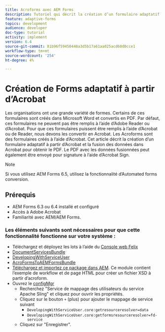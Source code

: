 ```yaml
---
title: Acroforms avec AEM Forms
description: Tutoriel qui décrit la création d’un formulaire adaptatif à l’aide d’Acrobat et la fusion des données pour obtenir un PDF. Le PDF contenant les données fusionnées peut ensuite être envoyé pour signature à l’aide d’Acrobat Sign.
feature: adaptive-forms
topics: development
audience: developer
doc-type: tutorial
activity: implement
version: 6.4
source-git-commit: 81b96f59450448a3d5b17a61aa025acd60d0cce1
workflow-type: tm+mt
source-wordcount: '254'
ht-degree: 4%

---
```



# Création de Forms adaptatif à partir d’Acrobat

Les organisations ont une grande variété de formes. Certains de ces formulaires sont créés dans Microsoft Word et convertis en PDF. Par défaut, ces formulaires ne peuvent pas être remplis à l’aide d’Adobe Reader ou d’Acrobat. Pour que ces formulaires puissent être remplis à l’aide d’Acrobat ou de Reader, nous devons les convertir en Acrobat. Les Acroforms sont des formulaires créés à l’aide d’Acrobat. Cet article décrit la création d’un formulaire adaptatif à partir d’Acrobat et la fusion des données dans Acrobat pour obtenir le PDF. Le PDF avec les données fusionnées peut également être envoyé pour signature à l’aide d’Acrobat Sign.

>[!NOTE]
>
>Si vous utilisez AEM Forms 6.5, utilisez la fonctionnalité d’Automated forms conversion.

## Prérequis

* AEM Forms 6.3 ou 6.4 installé et configuré
* Accès à Adobe Acrobat
* Familiarité avec AEM/AEM Forms.

### Les éléments suivants sont nécessaires pour que cette fonctionnalité fonctionne sur votre système :

* Téléchargez et déployez les lots à l’aide du [Console web Felix](http://localhost:4502/system/console/bundles)
* [DocumentServicesBundle](/help/forms/assets/common-osgi-bundles/AEMFormsDocumentServices.core-1.0-SNAPSHOT.jar)
* [DevelopingWithServiceUser](/help/forms/assets/common-osgi-bundles/DevelopingWithServiceUser.jar)
* [AcroFormsToAEMFormsBundle](https://forms.enablementadobe.com/content/DemoServerBundles/AcroFormToAEMForm.core-1.0-SNAPSHOT.jar)
* [Téléchargez et importez ce package dans AEM](assets/acro-form-aem-form.zip). Ce module contient l’exemple de workflow et de page HTML pour créer un fichier XSD à partir d’acroform.
* Ouvrez le [configMgr](http://localhost:4502/system/console/configMgr)
   * Recherchez &quot;Service de mappage des utilisateurs du service Apache Sling&quot; et cliquez pour ouvrir les propriétés.
   * Cliquez sur le bouton `+` (plus) pour ajouter le mappage de service suivant
      * `DevelopingWithServiceUser.core:getresourceresolver=data`
      * `DevelopingWithServiceUser.core:getformsresourceresolver=fd-service`
   * Cliquez sur &quot;Enregistrer&quot;.
